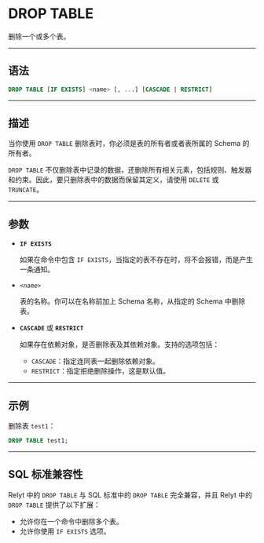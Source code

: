 DROP TABLE
=====

删除一个或多个表。

---

语法
--------

```sql
DROP TABLE [IF EXISTS] <name> [, ...] [CASCADE | RESTRICT]
```


---

描述
--------

当你使用 `DROP TABLE` 删除表时，你必须是表的所有者或者表所属的 Schema 的所有者。

`DROP TABLE` 不仅删除表中记录的数据，还删除所有相关元素，包括规则、触发器和约束。因此，要只删除表中的数据而保留其定义，请使用 `DELETE` 或 `TRUNCATE`。


---

参数
----------

- **`IF EXISTS`**

    如果在命令中包含 `IF EXISTS`，当指定的表不存在时，将不会报错，而是产生一条通知。

- *`<name>`*

    表的名称。你可以在名称前加上 Schema 名称，从指定的 Schema 中删除表。

- **`CASCADE`** 或 **`RESTRICT`**

    如果存在依赖对象，是否删除表及其依赖对象。支持的选项包括：

    - `CASCADE`：指定连同表一起删除依赖对象。
    - `RESTRICT`：指定拒绝删除操作，这是默认值。

---

示例
--------

删除表 `test1`：

```sql
DROP TABLE test1;
```


---

SQL 标准兼容性
-------------

Relyt 中的 `DROP TABLE` 与 SQL 标准中的 `DROP TABLE` 完全兼容，并且 Relyt 中的 `DROP TABLE` 提供了以下扩展：

- 允许你在一个命令中删除多个表。
- 允许你使用 `IF EXISTS` 选项。
